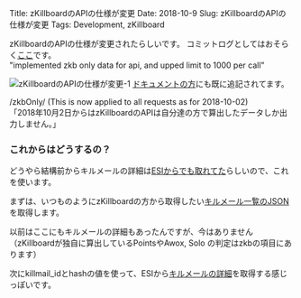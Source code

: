 Title: zKillboardのAPIの仕様が変更
Date: 2018-10-9
Slug: zKillboardのAPIの仕様が変更
Tags: Development, zKillboard

zKillboardのAPIの仕様が変更されたらしいです。
コミットログとしてはおそらく[ここ](https://github.com/zKillboard/zKillboard/commit/169720443705889271b7d2f3b7615fd8ca664e2d#diff-0ad34309a6116364bfa9a5dc98135334)です。  
"implemented zkb only data for api, and upped limit to 1000 per call"

![zKillboardのAPIの仕様が変更-1]({filename}/images/zKillboardのAPIの仕様が変更-1.jpg)
[ドキュメントの方](https://github.com/zKillboard/zKillboard/wiki/API-(Killmails))にも既に追記されてます。

/zkbOnly/ (This is now applied to all requests as for 2018-10-02)  
「2018年10月2日からはzKillboardのAPIは自分達の方で算出したデータしか出力しません。」


### これからはどうするの？
どうやら結構前からキルメールの詳細は[ESIからでも取れてた](https://esi.evetech.net/latest/#!/Killmails/get_killmails_killmail_id_killmail_hash)らしいので、これを使います。

まずは、いつものようにzKillboardの方から取得したい[キルメール一覧のJSON](https://zkillboard.com/api/characterID/96224663/)を取得します。

以前はここにもキルメールの詳細もあったんですが、今はありません（zKillboardが独自に算出しているPointsやAwox, Solo
の判定はzkbの項目にあります）

次にkillmail_idとhashの値を使って、ESIから[キルメールの詳細](https://esi.evetech.net/latest/killmails/72564671/4a4f18302c78d090082754003d7c5a0d486459e1/)を取得する感じっぽいです。

